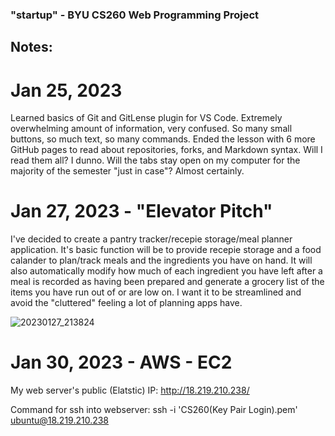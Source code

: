 ### "startup" - BYU CS260 Web Programming Project

## Notes:
# Jan 25, 2023
Learned basics of Git and GitLense plugin for VS Code. Extremely overwhelming amount of information, very confused. So many small buttons, so much text, so many commands.
Ended the lesson with 6 more GitHub pages to read about repositories, forks, and Markdown syntax. Will I read them all? I dunno. Will the tabs stay open on my computer for the majority of the semester "just in case"? Almost certainly.


# Jan 27, 2023 - "Elevator Pitch"
I've decided to create a pantry tracker/recepie storage/meal planner application. It's basic function will be to provide recepie storage and a food calander to plan/track meals and the ingredients you have on hand. It will also automatically modify how much of each ingredient you have left after a meal is recorded as having been prepared and generate a grocery list of the items you have run out of or are low on. I want it to be streamlined and avoid the "cluttered" feeling a lot of planning apps have. 

![20230127_213824](https://user-images.githubusercontent.com/44269945/215242503-dd8dd713-222c-4d8d-84f4-f11b597c67b1.jpg)


# Jan 30, 2023 - AWS - EC2
My web server's public (Elatstic) IP: 
http://18.219.210.238/

Command for ssh into webserver:
ssh -i 'CS260(Key Pair Login).pem' ubuntu@18.219.210.238



